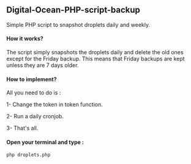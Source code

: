 ## Digital-Ocean-PHP-script-backup

Simple PHP script to snapshot droplets daily and weekly.

#### How it works?

The script simply snapshots the droplets daily and delete the old ones except for the Friday backup. This means that Friday backups are kept unless they are 7 days older.

#### How to implement?

All you need to do is :

1- Change the token in token function.

2- Run a daily cronjob.

3- That's all.

#### Open your terminal and type :

```
php droplets.php
```
